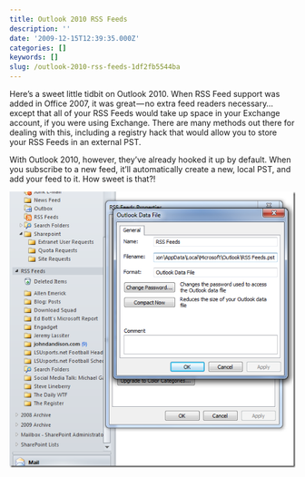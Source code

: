 ```yaml
---
title: Outlook 2010 RSS Feeds
description: ''
date: '2009-12-15T12:39:35.000Z'
categories: []
keywords: []
slug: /outlook-2010-rss-feeds-1df2fb5544ba
---
```


Here’s a sweet little tidbit on Outlook 2010. When RSS Feed support was added in Office 2007, it was great — no extra feed readers necessary…except that all of your RSS Feeds would take up space in your Exchange account, if you were using Exchange. There are many methods out there for dealing with this, including a registry hack that would allow you to store your RSS Feeds in an external PST.

With Outlook 2010, however, they’ve already hooked it up by default. When you subscribe to a new feed, it’ll automatically create a new, local PST, and add your feed to it. How sweet is that?!

![image](/img/0_h7Us_LoeLRXS1jnJ.png)